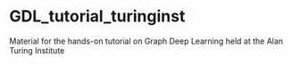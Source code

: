 # GDL_tutorial_turinginst
Material for the hands-on tutorial on Graph Deep Learning held at the Alan Turing Institute
